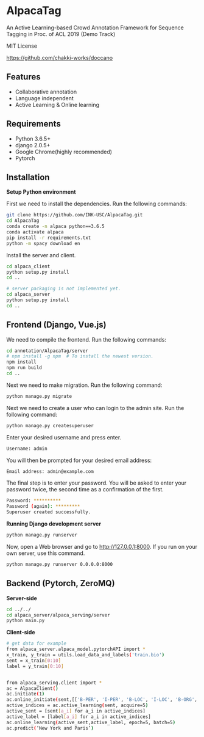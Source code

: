 # AlpacaTag
An Active Learning-based Crowd Annotation Framework for Sequence Tagging 
in Proc. of ACL 2019 (Demo Track) 

MIT License

<https://github.com/chakki-works/doccano>
## Features

* Collaborative annotation
* Language independent
* Active Learning & Online learning

## Requirements

* Python 3.6.5+
* django 2.0.5+
* Google Chrome(highly recommended)
* Pytorch

## Installation

**Setup Python environment**

First we need to install the dependencies. Run the following commands:

```bash
git clone https://github.com/INK-USC/AlpacaTag.git
cd AlpacaTag
conda create -n alpaca python==3.6.5
conda activate alpaca
pip install -r requirements.txt
python -m spacy download en
```

Install the server and client.

```bash
cd alpaca_client
python setup.py install
cd ..

# server packaging is not implemented yet.
cd alpaca_server
python setup.py install
cd ..
```

## Frontend (Django, Vue.js)

We need to compile the frontend. Run the following commands:

```bash
cd annotation/AlpacaTag/server
# npm install -g npm  # To install the newest version.
npm install
npm run build
cd ..
```

Next we need to make migration. Run the following command:

```bash
python manage.py migrate
```

Next we need to create a user who can login to the admin site. Run the following command:


```bash
python manage.py createsuperuser
```

Enter your desired username and press enter.

```bash
Username: admin
```

You will then be prompted for your desired email address:

```bash
Email address: admin@example.com
```

The final step is to enter your password. You will be asked to enter your password twice, the second time as a confirmation of the first.

```bash
Password: **********
Password (again): *********
Superuser created successfully.
```

**Running Django development server**

```bash
python manage.py runserver
```
Now, open a Web browser and go to <http://127.0.0.1:8000>.
If you run on your own server, use this command.

```bash
python manage.py runserver 0.0.0.0:8000
```

## Backend (Pytorch, ZeroMQ)

**Server-side**

```bash
cd ../../
cd alpaca_server/alpaca_serving/server
python main.py
```

**Client-side**

```bash
# get data for example
from alpaca_server.alpaca_model.pytorchAPI import *
x_train, y_train = utils.load_data_and_labels('train.bio')
sent = x_train[0:10]
label = y_train[0:10]


from alpaca_serving.client import *
ac = AlpacaClient()
ac.initiate(1)
ac.online_initiate(sent,[['B-PER', 'I-PER', 'B-LOC', 'I-LOC', 'B-ORG', 'I-ORG', 'B-MISC', 'I-MISC', 'O']])
active_indices = ac.active_learning(sent, acquire=5)
active_sent = [sent[a_i] for a_i in active_indices]
active_label = [label[a_i] for a_i in active_indices]
ac.online_learning(active_sent,active_label, epoch=5, batch=5)
ac.predict(‘New York and Paris’)
```


